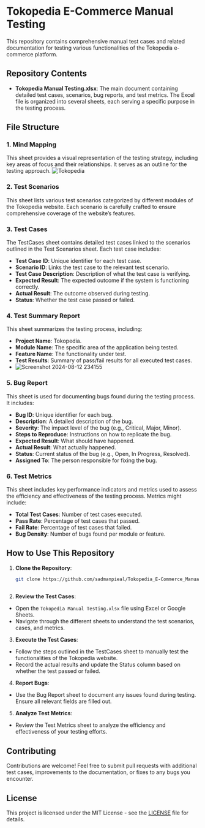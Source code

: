 # Tokopedia E-Commerce Manual Testing

This repository contains comprehensive manual test cases and related documentation for testing various functionalities of the Tokopedia e-commerce platform.

## Repository Contents

- **Tokopedia Manual Testing.xlsx**: The main document containing detailed test cases, scenarios, bug reports, and test metrics. The Excel file is organized into several sheets, each serving a specific purpose in the testing process.

## File Structure

### 1. Mind Mapping
This sheet provides a visual representation of the testing strategy, including key areas of focus and their relationships. It serves as an outline for the testing approach.
![Tokopedia](https://github.com/user-attachments/assets/c6b46841-7403-473b-9f86-8d3deedbd8e3)

### 2. Test Scenarios
This sheet lists various test scenarios categorized by different modules of the Tokopedia website. Each scenario is carefully crafted to ensure comprehensive coverage of the website’s features.

### 3. Test Cases
The TestCases sheet contains detailed test cases linked to the scenarios outlined in the Test Scenarios sheet. Each test case includes:
   - **Test Case ID**: Unique identifier for each test case.
   - **Scenario ID**: Links the test case to the relevant test scenario.
   - **Test Case Description**: Description of what the test case is verifying.
   - **Expected Result**: The expected outcome if the system is functioning correctly.
   - **Actual Result**: The outcome observed during testing.
   - **Status**: Whether the test case passed or failed.

### 4. Test Summary Report
This sheet summarizes the testing process, including:
   - **Project Name**: Tokopedia.
   - **Module Name**: The specific area of the application being tested.
   - **Feature Name**: The functionality under test.
   - **Test Results**: Summary of pass/fail results for all executed test cases.
   - ![Screenshot 2024-08-12 234155](https://github.com/user-attachments/assets/d30db267-2267-4fd9-a1a0-03d1c7757b29)

### 5. Bug Report
This sheet is used for documenting bugs found during the testing process. It includes:
   - **Bug ID**: Unique identifier for each bug.
   - **Description**: A detailed description of the bug.
   - **Severity**: The impact level of the bug (e.g., Critical, Major, Minor).
   - **Steps to Reproduce**: Instructions on how to replicate the bug.
   - **Expected Result**: What should have happened.
   - **Actual Result**: What actually happened.
   - **Status**: Current status of the bug (e.g., Open, In Progress, Resolved).
   - **Assigned To**: The person responsible for fixing the bug.

### 6. Test Metrics
This sheet includes key performance indicators and metrics used to assess the efficiency and effectiveness of the testing process. Metrics might include:
   - **Total Test Cases**: Number of test cases executed.
   - **Pass Rate**: Percentage of test cases that passed.
   - **Fail Rate**: Percentage of test cases that failed.
   - **Bug Density**: Number of bugs found per module or feature.

## How to Use This Repository

1. **Clone the Repository**:
   ```bash
   git clone https://github.com/sadmanpieal/Tokopedia_E-Commerce_Manual_Testing.git
  

2. **Review the Test Cases**:
- Open the `Tokopedia Manual Testing.xlsx` file using Excel or Google Sheets.
- Navigate through the different sheets to understand the test scenarios, cases, and metrics.

3. **Execute the Test Cases**:
- Follow the steps outlined in the TestCases sheet to manually test the functionalities of the Tokopedia website.
- Record the actual results and update the Status column based on whether the test passed or failed.

4. **Report Bugs**:
- Use the Bug Report sheet to document any issues found during testing. Ensure all relevant fields are filled out.

5. **Analyze Test Metrics**:
- Review the Test Metrics sheet to analyze the efficiency and effectiveness of your testing efforts.

## Contributing
Contributions are welcome! Feel free to submit pull requests with additional test cases, improvements to the documentation, or fixes to any bugs you encounter.

## License
This project is licensed under the MIT License - see the [LICENSE](LICENSE) file for details.





